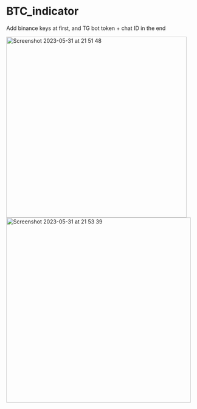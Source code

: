 # BTC_indicator

Add binance keys at first, and TG bot token + chat ID in the end

<img width="474" alt="Screenshot 2023-05-31 at 21 51 48" src="https://github.com/JuniorDeveloperUA/BTC_indicator/assets/88711902/224faedf-c0f3-415d-9145-4ddea3f08de4">
<img width="485" alt="Screenshot 2023-05-31 at 21 53 39" src="https://github.com/JuniorDeveloperUA/BTC_indicator/assets/88711902/2ba68d49-11b1-4ec0-991d-ef60fb2541bd">
